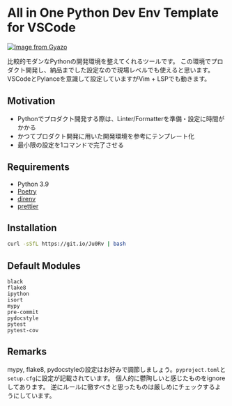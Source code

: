 # All in One Python Dev Env Template for VSCode

[![Image from Gyazo](https://i.gyazo.com/caecaa64bc418ca27c0951769650ed53.png)](https://gyazo.com/caecaa64bc418ca27c0951769650ed53)

比較的モダンなPythonの開発環境を整えてくれるツールです。
この環境でプロダクト開発し、納品までした設定なので現場レベルでも使えると思います。
VSCodeとPylanceを意識して設定していますがVim + LSPでも動きます。

## Motivation

- Pythonでプロダクト開発する際は、Linter/Formatterを準備・設定に時間がかかる
- かつてプロダクト開発に用いた開発環境を参考にテンプレート化
- 最小限の設定を1コマンドで完了させる

## Requirements

- Python 3.9
- [Poetry](https://github.com/python-poetry/poetry)
- [direnv](https://github.com/direnv/direnv)
- [prettier](https://github.com/prettier/prettier)

## Installation

```sh
curl -sSfL https://git.io/Ju0Rv | bash
```

## Default Modules

```text
black
flake8
ipython
isort
mypy
pre-commit
pydocstyle
pytest
pytest-cov
```

## Remarks

mypy, flake8, pydocstyleの設定はお好みで調節しましょう。`pyproject.toml`と`setup.cfg`に設定が記載されています。
個人的に鬱陶しいと感じたものをignoreしてあります。
逆にルールに徹すべきと思ったものは厳しめにチェックするようにしています。
